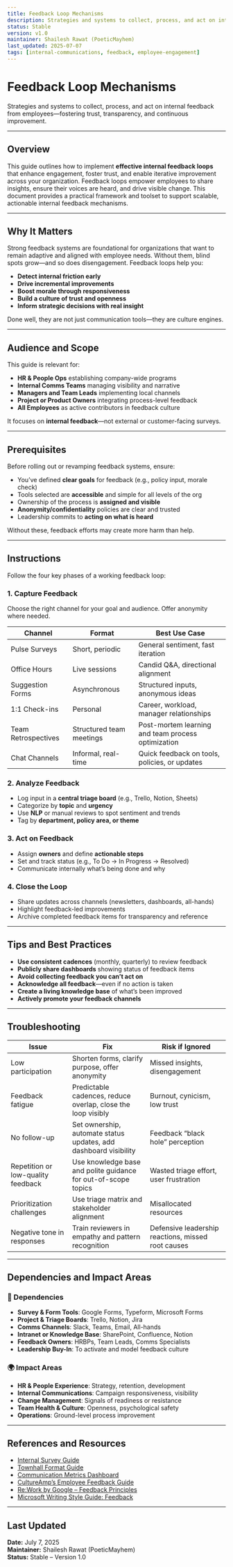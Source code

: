 ```yaml
---
title: Feedback Loop Mechanisms
description: Strategies and systems to collect, process, and act on internal feedback from employees, fostering continuous improvement and trust.
status: Stable
version: v1.0
maintainer: Shailesh Rawat (PoeticMayhem)
last_updated: 2025-07-07
tags: [internal-communications, feedback, employee-engagement]
---
```


# Feedback Loop Mechanisms

Strategies and systems to collect, process, and act on internal feedback from employees—fostering trust, transparency, and continuous improvement.

---

## Overview

This guide outlines how to implement **effective internal feedback loops** that enhance engagement, foster trust, and enable iterative improvement across your organization. Feedback loops empower employees to share insights, ensure their voices are heard, and drive visible change. This document provides a practical framework and toolset to support scalable, actionable internal feedback mechanisms.

---

## Why It Matters

Strong feedback systems are foundational for organizations that want to remain adaptive and aligned with employee needs. Without them, blind spots grow—and so does disengagement. Feedback loops help you:

- **Detect internal friction early**
- **Drive incremental improvements**
- **Boost morale through responsiveness**
- **Build a culture of trust and openness**
- **Inform strategic decisions with real insight**

Done well, they are not just communication tools—they are culture engines.

---

## Audience and Scope

This guide is relevant for:

- **HR & People Ops** establishing company-wide programs
- **Internal Comms Teams** managing visibility and narrative
- **Managers and Team Leads** implementing local channels
- **Project or Product Owners** integrating process-level feedback
- **All Employees** as active contributors in feedback culture

It focuses on **internal feedback**—not external or customer-facing surveys.

---

## Prerequisites

Before rolling out or revamping feedback systems, ensure:

- You’ve defined **clear goals** for feedback (e.g., policy input, morale check)
- Tools selected are **accessible** and simple for all levels of the org
- Ownership of the process is **assigned and visible**
- **Anonymity/confidentiality** policies are clear and trusted
- Leadership commits to **acting on what is heard**

Without these, feedback efforts may create more harm than help.

---

## Instructions

Follow the four key phases of a working feedback loop:

### 1. Capture Feedback

Choose the right channel for your goal and audience. Offer anonymity where needed.

| Channel                   | Format                     | Best Use Case                                        |
|---------------------------|----------------------------|------------------------------------------------------|
| Pulse Surveys             | Short, periodic             | General sentiment, fast iteration                    |
| Office Hours              | Live sessions               | Candid Q&A, directional alignment                    |
| Suggestion Forms          | Asynchronous                | Structured inputs, anonymous ideas                   |
| 1:1 Check-ins             | Personal                    | Career, workload, manager relationships              |
| Team Retrospectives       | Structured team meetings    | Post-mortem learning and team process optimization   |
| Chat Channels             | Informal, real-time         | Quick feedback on tools, policies, or updates        |

### 2. Analyze Feedback

- Log input in a **central triage board** (e.g., Trello, Notion, Sheets)
- Categorize by **topic** and **urgency**
- Use **NLP** or manual reviews to spot sentiment and trends
- Tag by **department, policy area, or theme**

### 3. Act on Feedback

- Assign **owners** and define **actionable steps**
- Set and track status (e.g., To Do → In Progress → Resolved)
- Communicate internally what’s being done and why

### 4. Close the Loop

- Share updates across channels (newsletters, dashboards, all-hands)
- Highlight feedback-led improvements
- Archive completed feedback items for transparency and reference

---

## Tips and Best Practices

- **Use consistent cadences** (monthly, quarterly) to review feedback
- **Publicly share dashboards** showing status of feedback items
- **Avoid collecting feedback you can’t act on**
- **Acknowledge all feedback**—even if no action is taken
- **Create a living knowledge base** of what’s been improved
- **Actively promote your feedback channels**

---

## Troubleshooting

| Issue                                | Fix                                                                                          | Risk if Ignored                                       |
|-------------------------------------|-----------------------------------------------------------------------------------------------|--------------------------------------------------------|
| Low participation                   | Shorten forms, clarify purpose, offer anonymity                                               | Missed insights, disengagement                        |
| Feedback fatigue                    | Predictable cadences, reduce overlap, close the loop visibly                                 | Burnout, cynicism, low trust                          |
| No follow-up                        | Set ownership, automate status updates, add dashboard visibility                             | Feedback “black hole” perception                      |
| Repetition or low-quality feedback  | Use knowledge base and polite guidance for out-of-scope topics                               | Wasted triage effort, user frustration                |
| Prioritization challenges           | Use triage matrix and stakeholder alignment                                                   | Misallocated resources                                |
| Negative tone in responses          | Train reviewers in empathy and pattern recognition                                            | Defensive leadership reactions, missed root causes    |

---

## Dependencies and Impact Areas

### 🔗 Dependencies

- **Survey & Form Tools**: Google Forms, Typeform, Microsoft Forms
- **Project & Triage Boards**: Trello, Notion, Jira
- **Comms Channels**: Slack, Teams, Email, All-hands
- **Intranet or Knowledge Base**: SharePoint, Confluence, Notion
- **Feedback Owners**: HRBPs, Team Leads, Comms Specialists
- **Leadership Buy-In**: To activate and model feedback culture

### 🌍 Impact Areas

- **HR & People Experience**: Strategy, retention, development
- **Internal Communications**: Campaign responsiveness, visibility
- **Change Management**: Signals of readiness or resistance
- **Team Health & Culture**: Openness, psychological safety
- **Operations**: Ground-level process improvement

---

## References and Resources

- [Internal Survey Guide](./internal-survey-guide.md)
- [Townhall Format Guide](./townhall-format-guide.md)
- [Communication Metrics Dashboard](./communication-metrics-dashboard.md)
- [CultureAmp’s Employee Feedback Guide](https://www.cultureamp.com/resources/guides/employee-feedback)
- [Re:Work by Google – Feedback Principles](https://rework.withgoogle.com/guides/give-effective-feedback/)
- [Microsoft Writing Style Guide: Feedback](https://learn.microsoft.com/en-us/style-guide/a-z-word-list-term-collections/collections/feedback)

---

## Last Updated

**Date:** July 7, 2025  
**Maintainer:** Shailesh Rawat (PoeticMayhem)  
**Status:** Stable – Version 1.0
